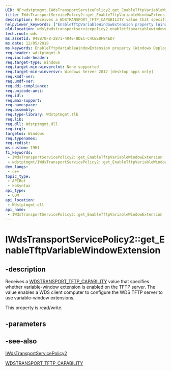 ```yaml
---
UID: NF:wdstptmgmt.IWdsTransportServicePolicy2.get_EnableTftpVariableWindowExtension
title: IWdsTransportServicePolicy2::get_EnableTftpVariableWindowExtension (wdstptmgmt.h)
description: Receives a WDSTRANSPORT_TFTP_CAPABILITY value that specifies whether variable-window extension is enabled on the TFTP server. The value enables a WDS client computer to configure the WDS TFTP server to use variable-window extensions.
helpviewer_keywords: ["EnableTftpVariableWindowExtension property [Windows Deployment Services]","EnableTftpVariableWindowExtension property [Windows Deployment Services]","IWdsTransportServicePolicy2 interface","IWdsTransportServicePolicy2 interface [Windows Deployment Services]","EnableTftpVariableWindowExtension property","IWdsTransportServicePolicy2.EnableTftpVariableWindowExtension","IWdsTransportServicePolicy2.get_EnableTftpVariableWindowExtension","IWdsTransportServicePolicy2::EnableTftpVariableWindowExtension","IWdsTransportServicePolicy2::get_EnableTftpVariableWindowExtension","IWdsTransportServicePolicy2::put_EnableTftpVariableWindowExtension","get_EnableTftpVariableWindowExtension","wds.iwdstransportservicepolicy2_enabletftpvariablewindowextension","wdstptmgmt/IWdsTransportServicePolicy2::EnableTftpVariableWindowExtension","wdstptmgmt/IWdsTransportServicePolicy2::get_EnableTftpVariableWindowExtension","wdstptmgmt/IWdsTransportServicePolicy2::put_EnableTftpVariableWindowExtension"]
old-location: wds\iwdstransportservicepolicy2_enabletftpvariablewindowextension.htm
tech.root: wds
ms.assetid: 948B70F8-2871-404E-8DEC-C4CBE8F84ED7
ms.date: 12/05/2018
ms.keywords: EnableTftpVariableWindowExtension property [Windows Deployment Services], EnableTftpVariableWindowExtension property [Windows Deployment Services],IWdsTransportServicePolicy2 interface, IWdsTransportServicePolicy2 interface [Windows Deployment Services],EnableTftpVariableWindowExtension property, IWdsTransportServicePolicy2.EnableTftpVariableWindowExtension, IWdsTransportServicePolicy2.get_EnableTftpVariableWindowExtension, IWdsTransportServicePolicy2::EnableTftpVariableWindowExtension, IWdsTransportServicePolicy2::get_EnableTftpVariableWindowExtension, IWdsTransportServicePolicy2::put_EnableTftpVariableWindowExtension, get_EnableTftpVariableWindowExtension, wds.iwdstransportservicepolicy2_enabletftpvariablewindowextension, wdstptmgmt/IWdsTransportServicePolicy2::EnableTftpVariableWindowExtension, wdstptmgmt/IWdsTransportServicePolicy2::get_EnableTftpVariableWindowExtension, wdstptmgmt/IWdsTransportServicePolicy2::put_EnableTftpVariableWindowExtension
req.header: wdstptmgmt.h
req.include-header: 
req.target-type: Windows
req.target-min-winverclnt: None supported
req.target-min-winversvr: Windows Server 2012 [desktop apps only]
req.kmdf-ver: 
req.umdf-ver: 
req.ddi-compliance: 
req.unicode-ansi: 
req.idl: 
req.max-support: 
req.namespace: 
req.assembly: 
req.type-library: Wdstptmgmt.tlb
req.lib: 
req.dll: Wdstptmgmt.dll
req.irql: 
targetos: Windows
req.typenames: 
req.redist: 
ms.custom: 19H1
f1_keywords:
 - IWdsTransportServicePolicy2::get_EnableTftpVariableWindowExtension
 - wdstptmgmt/IWdsTransportServicePolicy2::get_EnableTftpVariableWindowExtension
dev_langs:
 - c++
topic_type:
 - APIRef
 - kbSyntax
api_type:
 - COM
api_location:
 - Wdstptmgmt.dll
api_name:
 - IWdsTransportServicePolicy2::get_EnableTftpVariableWindowExtension
---
```


# IWdsTransportServicePolicy2::get_EnableTftpVariableWindowExtension


## -description

Receives a <a href="/windows/win32/api/wdstptmgmt/ne-wdstptmgmt-wdstransport_tftp_capability">WDSTRANSPORT_TFTP_CAPABILITY</a> value that specifies whether variable-window extension is enabled on the TFTP server. The value enables a WDS client computer to configure the WDS TFTP server to use variable-window extensions.

This property is read/write.

## -parameters

## -see-also

<a href="/windows/desktop/api/wdstptmgmt/nn-wdstptmgmt-iwdstransportservicepolicy2">IWdsTransportServicePolicy2</a>



<a href="/windows/win32/api/wdstptmgmt/ne-wdstptmgmt-wdstransport_tftp_capability">WDSTRANSPORT_TFTP_CAPABILITY</a>

